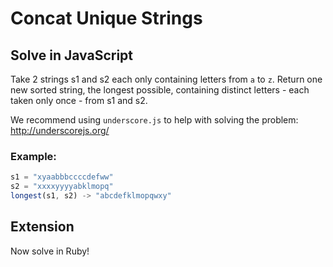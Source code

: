 # Concat Unique Strings

## Solve in JavaScript

Take 2 strings s1 and s2 each only containing letters from `a` to `z`. Return one new sorted string, the longest possible, containing distinct letters - each taken only once - from s1 and s2.

We recommend using `underscore.js` to help with solving the problem: http://underscorejs.org/

### Example:
```javascript
s1 = "xyaabbbccccdefww"
s2 = "xxxxyyyyabklmopq"
longest(s1, s2) -> "abcdefklmopqwxy"
```

## Extension

Now solve in Ruby!